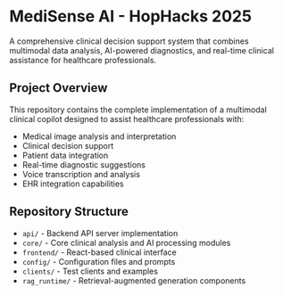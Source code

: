 # MediSense AI - HopHacks 2025

A comprehensive clinical decision support system that combines multimodal data analysis, AI-powered diagnostics, and real-time clinical assistance for healthcare professionals.

## Project Overview

This repository contains the complete implementation of a multimodal clinical copilot designed to assist healthcare professionals with:
- Medical image analysis and interpretation
- Clinical decision support
- Patient data integration
- Real-time diagnostic suggestions
- Voice transcription and analysis
- EHR integration capabilities

## Repository Structure

- `api/` - Backend API server implementation
- `core/` - Core clinical analysis and AI processing modules
- `frontend/` - React-based clinical interface
- `config/` - Configuration files and prompts
- `clients/` - Test clients and examples
- `rag_runtime/` - Retrieval-augmented generation components

